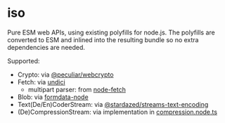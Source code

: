 # iso

Pure ESM web APIs, using existing polyfills for node.js. The polyfills are
converted to ESM and inlined into the resulting bundle so no extra dependencies
are needed.

Supported:

- Crypto: via [@peculiar/webcrypto](https://github.com/PeculiarVentures/webcrypto)
- Fetch: via [undici](https://github.com/nodejs/undici)
  - multipart parser: from [node-fetch](https://github.com/node-fetch)
- Blob: via [formdata-node](https://github.com/octet-stream/form-data)
- Text(De/En)CoderStream: via [@stardazed/streams-text-encoding](https://github.com/stardazed/sd-streams)
- (De)CompressionStream: via implementation in [compression.node.ts](https://github.com/alineacms/iso/blob/master/src/impl/compression.node.ts)
